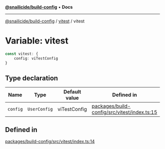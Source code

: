 [**@snailicide/build-config**](../../README.md) • **Docs**

---

[@snailicide/build-config](../../README.md) / [vitest](../README.md) / vitest

# Variable: vitest

```ts
const vitest: {
    config: viTestConfig
}
```

## Type declaration

| Name | Type | Default value | Defined in |
| --- | --- | --- | --- |
| `config` | `UserConfig` | viTestConfig | [packages/build-config/src/vitest/index.ts:15](https://github.com/gbtunney/snailicide-monorepo/blob/864f9979e97eb579a793bd06e883355f7bea5c52/packages/build-config/src/vitest/index.ts#L15) |

## Defined in

[packages/build-config/src/vitest/index.ts:14](https://github.com/gbtunney/snailicide-monorepo/blob/864f9979e97eb579a793bd06e883355f7bea5c52/packages/build-config/src/vitest/index.ts#L14)
